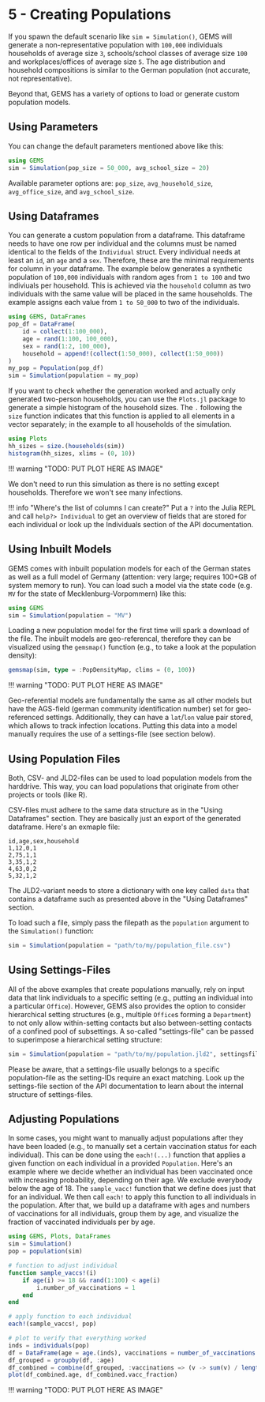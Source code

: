 # 5 - Creating Populations

If you spawn the default scenario like `sim = Simulation()`, GEMS will generate a non-representative population with `100,000` individuals households of average size `3`, schools/school classes of average size `100` and workplaces/offices of average size `5`.
The age distribution and household compositions is similar to the German population (not accurate, not representative).

Beyond that, GEMS has a variety of options to load or generate custom population models.


## Using Parameters

You can change the default parameters mentioned above like this:

```julia
using GEMS
sim = Simulation(pop_size = 50_000, avg_school_size = 20)
```

Available parameter options are: `pop_size`, `avg_household_size`, `avg_office_size`, and `avg_school_size`.


## Using Dataframes

You can generate a custom population from a dataframe.
This dataframe needs to have one row per individual and the columns must be named identical to the fields of the `Individual` struct.
Every individual needs at least an `id`, an `age` and a `sex`.
Therefore, these are the minimal requirements for column in your dataframe.
The example below generates a synthetic population of `100,000` individuals with random ages from `1 to 100` and two indiviuals per household.
This is achieved via the `household` column as two individuals with the same value will be placed in the same households.
The example assigns each value from `1 to 50_000` to two of the individuals.

```julia
using GEMS, DataFrames
pop_df = DataFrame(
    id = collect(1:100_000),
    age = rand(1:100, 100_000),
    sex = rand(1:2, 100_000),
    household = append!(collect(1:50_000), collect(1:50_000))
)
my_pop = Population(pop_df)
sim = Simulation(population = my_pop)
```

If you want to check whether the generation worked and actually only generated two-person households, you can use the `Plots.jl` package to generate a simple histogram of the household sizes.
The `.` following the `size` function indicates that this function is applied to all elements in a vector separately; in the example to all households of the simulation.

```julia
using Plots
hh_sizes = size.(households(sim))
histogram(hh_sizes, xlims = (0, 10))
```

!!! warning "TODO: PUT PLOT HERE AS IMAGE"

We don't need to run this simulation as there is no setting except households.
Therefore we won't see many infections.

!!! info "Where's the list of columns I can create?"
    Put a `?` into the Julia REPL and call `help?> Individual` to get an overview of fields that are stored for each individual or look up the Individuals section of the API documentation.


## Using Inbuilt Models

GEMS comes with inbuilt population models for each of the German states as well as a full model of Germany (attention: very large; requires 100+GB of system memory to run).
You can load such a model via the state code (e.g. `MV` for the state of Mecklenburg-Vorpommern) like this:

```julia
using GEMS
sim = Simulation(population = "MV")
```

Loading a new population model for the first time will spark a download of the file.
The inbuilt models are geo-referencal, therefore they can be visualized using the `gemsmap()` function (e.g., to take a look at the population density):

```julia
gemsmap(sim, type = :PopDensityMap, clims = (0, 100))
```

!!! warning "TODO: PUT PLOT HERE AS IMAGE"

Geo-referential models are fundamentally the same as all other models but have the AGS-field (german community identification number) set for geo-referenced settings.
Additionally, they can have a `lat`/`lon` value pair stored, which allows to track infection locations.
Putting this data into a model manually requires the use of a settings-file (see section below).

## Using Population Files

Both, CSV- and JLD2-files can be used to load population models from the harddrive.
This way, you can load populations that originate from other projects or tools (like R).

CSV-files must adhere to the same data structure as in the "Using Dataframes" section.
They are basically just an export of the generated dataframe.
Here's an exmaple file:

```csv
id,age,sex,household
1,12,0,1
2,75,1,1
3,35,1,2
4,63,0,2
5,32,1,2
```

The JLD2-variant needs to store a dictionary with one key called `data` that contains a dataframe such as presented above in the "Using Dataframes" section.

To load such a file, simply pass the filepath as the `population` argument to the `Simulation()` function:

```julia
sim = Simulation(population = "path/to/my/population_file.csv")
```

## Using Settings-Files

All of the above examples that create populations manually, rely on input data that link individuals to a specific setting (e.g., putting an individual into a particular `Office`).
However, GEMS also provides the option to consider hierarchical setting structures (e.g., multiple `Office`s forming a `Department`) to not only allow within-setting contacts but also between-setting contacts of a confined pool of subsettings.
A so-called "settings-file" can be passed to superimpose a hierarchical setting structure:

```julia
sim = Simulation(population = "path/to/my/population.jld2", settingsfile = "path/to/my/settings.jld2")
```

Please be aware, that a settings-file usually belongs to a specific population-file as the setting-IDs require an exact matching.
Look up the settings-file section of the API documentation to learn about the internal structure of settings-files.


## Adjusting Populations

In some cases, you might want to manually adjust populations after they have been loaded (e.g., to manually set a certain vaccination status for each individual).
This can be done using the `each!(...)` function that applies a given function on each individual in a provided `Population`.
Here's an example where we decide whether an individual has been vaccinated once with increasing probability, depending on their age.
We exclude everybody below the age of 18.
The `sample_vacc!` function that we define does just that for an individual. We then call `each!` to apply this function to all individuals in the population.
After that, we build up a dataframe with ages and numbers of vaccinations for all individuals, group them by age, and visualize the fraction of vaccinated individuals per by age.

```julia
using GEMS, Plots, DataFrames
sim = Simulation()
pop = population(sim)

# function to adjust individual
function sample_vaccs!(i)
    if age(i) >= 18 && rand(1:100) < age(i)
        i.number_of_vaccinations = 1
    end
end

# apply function to each individual
each!(sample_vaccs!, pop)

# plot to verify that everything worked
inds = individuals(pop)
df = DataFrame(age = age.(inds), vaccinations = number_of_vaccinations.(inds))
df_grouped = groupby(df, :age)
df_combined = combine(df_grouped, :vaccinations => (v -> sum(v) / length(v)) => :vacc_fraction)
plot(df_combined.age, df_combined.vacc_fraction)
```

!!! warning "TODO: PUT PLOT HERE AS IMAGE"